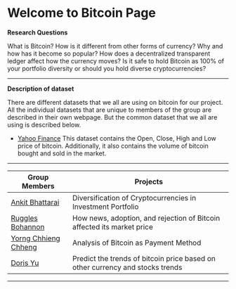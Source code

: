 # Welcome to Bitcoin Page

**Research Questions**

What is Bitcoin? How is it different from other forms of currency? Why and how has it become so popular? How does a decentralized transparent ledger affect how the currency moves?
Is it safe to hold Bitcoin as 100% of your portfolio diversity or should you hold diverse cryptocurrencies?

---


**Description of dataset**

There are different datasets that we all are using on bitcoin for our project. All the individual datasets that are unique to members of the group are described in
their own webpage. But the common dataset that we all are using is described below.

* [Yahoo Finance](https://finance.yahoo.com/quote/BTC-USD/history/?guce_referrer=aHR0cHM6Ly93d3cuZ29vZ2xlLmNvbS8&guce_referrer_sig=AQAAAE1iTQEM3gqle4ifIZ0FxmNSrO2jLU8jHDLYEnM4DGZk4dCEd-VhKRedEtXl6B3t2wj_eoseVG3MVLDWtXR5JAlz3aI6aQAheKcsaQTuFuWYKJvZPD2RdG3mC41_VtyVCE2slSvx_iqysSqDrh8KBvPb6GpvOmdGVTfFMCBkWE0E&guccounter=2)
  This dataset contains the Open, Close, High and Low price of bitcoin. Additionally, it also contains the volume of bitcoin bought and sold in the market.

---

Group Members                | Projects
-----------------------------|------------------------------------------------------------
[Ankit Bhattarai](Ankit)     | Diversification of Cryptocurrencies in Investment Portfolio
[Ruggles Bohannon](Ruggles)  | How news, adoption, and rejection of Bitcoin affected its market price
[Yorng Chhieng Chheng](Yorng)| Analysis of Bitcoin as Payment Method
[Doris Yu](Doris)            | Predict the trends of bitcoin price based on other currency and stocks trends

---

